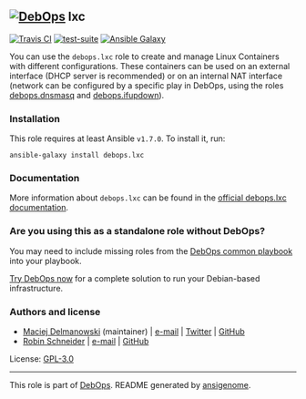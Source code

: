 ## [![DebOps](https://debops.org/images/debops-small.png)](https://debops.org) lxc

<!-- This file was generated by Ansigenome. Do not edit this file directly but
     instead have a look at the files in the ./meta/ directory. -->

[![Travis CI](https://img.shields.io/travis/debops/ansible-lxc.svg?style=flat)](https://travis-ci.org/debops/ansible-lxc)
[![test-suite](https://img.shields.io/badge/test--suite-ansible--lxc-blue.svg?style=flat)](https://github.com/debops/test-suite/tree/master/ansible-lxc/)
[![Ansible Galaxy](https://img.shields.io/badge/galaxy-debops.lxc-660198.svg?style=flat)](https://galaxy.ansible.com/debops/lxc)


You can use the `debops.lxc` role to create and manage Linux Containers with
different configurations. These containers can be used on an external
interface (DHCP server is recommended) or on an internal NAT interface
(network can be configured by a specific play in DebOps, using
the roles [debops.dnsmasq] and [debops.ifupdown]).

[debops.dnsmasq]: https://github.com/debops/ansible-dnsmasq
[debops.ifupdown]: https://github.com/debops/ansible-ifupdown

### Installation

This role requires at least Ansible `v1.7.0`. To install it, run:

```Shell
ansible-galaxy install debops.lxc
```

### Documentation

More information about `debops.lxc` can be found in the
[official debops.lxc documentation](https://docs.debops.org/en/latest/ansible/roles/ansible-lxc/docs/).



### Are you using this as a standalone role without DebOps?

You may need to include missing roles from the [DebOps common
playbook](https://github.com/debops/debops-playbooks/blob/master/playbooks/common.yml)
into your playbook.

[Try DebOps now](https://debops.org/) for a complete solution to run your Debian-based infrastructure.





### Authors and license

- [Maciej Delmanowski](https://docs.debops.org/en/latest/debops-keyring/docs/entities.html#debops-keyring-entity-drybjed) (maintainer) | [e-mail](mailto:drybjed@gmail.com) | [Twitter](https://twitter.com/drybjed) | [GitHub](https://github.com/drybjed)
- [Robin Schneider](https://docs.debops.org/en/latest/debops-keyring/docs/entities.html#debops-keyring-entity-ypid) | [e-mail](mailto:ypid@riseup.net) | [GitHub](https://github.com/ypid)

License: [GPL-3.0](https://tldrlegal.com/license/gnu-general-public-license-v3-%28gpl-3%29)

***

This role is part of [DebOps](https://debops.org/). README generated by [ansigenome](https://github.com/nickjj/ansigenome/).
